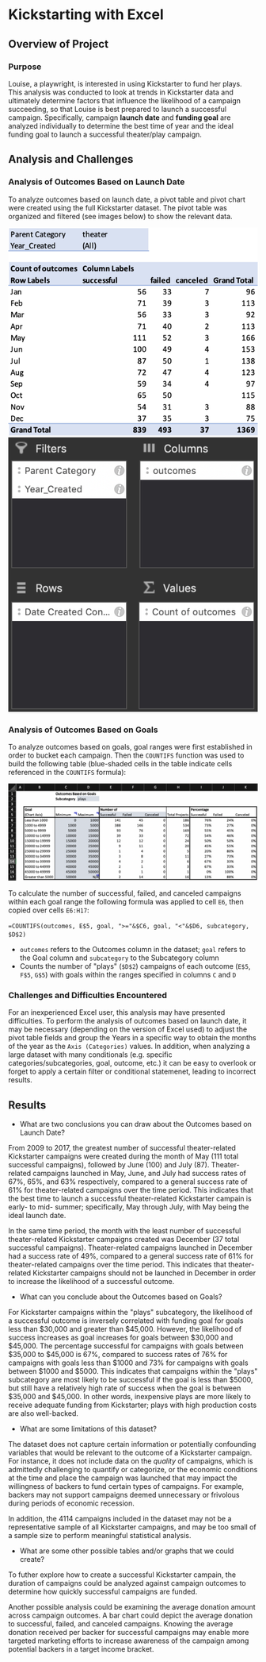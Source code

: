 # Kickstarting with Excel

## Overview of Project

### Purpose

Louise, a playwright, is interested in using Kickstarter to fund her plays. This analysis was conducted to look at trends in Kickstarter data and ultimately determine factors that influence the likelihood of a campaign succeeding, so that Louise is best prepared to launch a successful campaign. Specifically, campaign **launch date** and **funding goal** are analyzed individually to determine the best time of year and the ideal funding goal to launch a successful theater/play campaign.

## Analysis and Challenges

### Analysis of Outcomes Based on Launch Date

To analyze outcomes based on launch date, a pivot table and pivot chart were created using the full Kickstarter dataset. The pivot table was organized and filtered (see images below) to show the relevant data.

![Outcomes Based on Launch Date: Pivot Table](https://github.com/amberteets/kickstarter-analysis/blob/main/Analysis_Screenshots/Outcomes_vs_Launch_pivot.png)
![Outcomes Based on Launch Date: Pivot Table Field List](https://github.com/amberteets/kickstarter-analysis/blob/main/Analysis_Screenshots/Outcomes_vs_Launch_pivot_fields.png)

### Analysis of Outcomes Based on Goals

To analyze outcomes based on goals, goal ranges were first established in order to bucket each campaign. Then the `COUNTIFS` function was used to build the following table (blue-shaded cells in the table indicate cells referenced in the `COUNTIFS` formula):

![Outcomes Based on Goals: Table](https://github.com/amberteets/kickstarter-analysis/blob/main/Analysis_Screenshots/Outcomes_vs_Goal_Full.png)

To calculate the number of successful, failed, and canceled campaigns within each goal range the following formula was applied to cell `E6`, then copied over cells `E6:H17`:

`=COUNTIFS(outcomes, E$5, goal, ">="&$C6, goal, "<"&$D6, subcategory, $D$2)`
* `outcomes` refers to the Outcomes column in the dataset; `goal` refers to the Goal column and `subcategory` to the Subcategory column
* Counts the number of "plays" (`$D$2`) campaigns of each outcome (`E$5`, `F$5`, `G$5`) with goals within the ranges specified in columns `C` and `D`

### Challenges and Difficulties Encountered

For an inexperienced Excel user, this analysis may have presented difficulties. To perform the analysis of outcomes based on launch date, it may be necessary (depending on the version of Excel used) to adjust the pivot table fields and group the Years in a specific way to obtain the months of the year as the `Axis (Categories)` values. In addition, when analyzing a large dataset with many conditionals (e.g. specific categories/subcategories, goal, outcome, etc.) it can be easy to overlook or forget to apply a certain filter or conditional statemenet, leading to incorrect results. 

## Results

- What are two conclusions you can draw about the Outcomes based on Launch Date?

From 2009 to 2017, the greatest number of successful theater-related Kickstarter campaigns were created during the month of May (111 total successful campaigns), followed by June (100) and July (87). Theater-related campaigns launched in May, June, and July had success rates of 67%, 65%, and 63% respectively, compared to a general success rate of 61% for theater-related campaigns over the time period. This indicates that the best time to launch a successful theater-related Kickstarter campain is early- to mid- summer; specifically, May through July, with May being the ideal launch date.

In the same time period, the month with the least number of successful theater-related Kickstarter campaigns created was December (37 total successful campaigns). Theater-related campaigns launched in December had a success rate of 49%, compared to a general success rate of 61% for theater-related campaigns over the time period. This indicates that theater-related Kickstarter campaigns should not be launched in December in order to increase the likelihood of a successful outcome.

- What can you conclude about the Outcomes based on Goals?

For Kickstarter campaigns within the "plays" subcategory, the likelihood of a successful outcome is inversely correlated with funding goal for goals less than $30,000 and greater than $45,000. However, the likelihood of success increases as goal increases for goals between $30,000 and $45,000. The percentage successful for campaigns with goals between $35,000 to $45,000 is 67%, compared to success rates of 76% for campaigns with goals less than $1000 and 73% for campaigns with goals between $1000 and $5000. This indicates that campaigns within the "plays" subcategory are most likely to be successful if the goal is less than $5000, but still have a relatively high rate of success when the goal is between $35,000 and $45,000. In other words, inexpensive plays are more likely to receive adequate funding from Kickstarter; plays with high production costs are also well-backed.

- What are some limitations of this dataset?

The dataset does not capture certain information or potentially confounding variables that would be relevant to the outcome of a Kickstarter campaign. For instance, it does not include data on the *quality* of campaigns, which is admittedly challenging to quantify or categorize, or the economic conditions at the time and place the campaign was launched that may impact the willingness of backers to fund certain types of campaigns. For example, backers may not support campaigns deemed unnecessary or frivolous during periods of economic recession.

In addition, the 4114 campaigns included in the dataset may not be a representative sample of all Kickstarter campaigns, and may be too small of a sample size to perform meaningful statistical analysis.

- What are some other possible tables and/or graphs that we could create?

To futher explore how to create a successful Kickstarter campain, the duration of campaigns could be analyzed against campaign outcomes to determine how quickly successful campaigns are funded. 

Another possible analysis could be examining the average donation amount across campaign outcomes. A bar chart could depict the average donation to successful, failed, and canceled campaigns. Knowing the average donation received per backer for successful campaigns may enable more targeted marketing efforts to increase awareness of the campaign among potential backers in a target income bracket.
